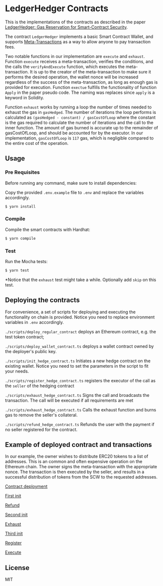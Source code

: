 # LedgerHedger Contracts

This is the implementations of the contracts as described in the paper [LedgerHedger: Gas Reservation for Smart-Contract Security](https://eprint.iacr.org/2022/056.pdf).

The contract `LedgerHedger` implements a basic Smart Contract Wallet, and supports [Meta-Transactions](https://medium.com/@austin_48503/ethereum-meta-transactions-90ccf0859e84) as a way to allow anyone to pay transaction fees.

Two notable functions in our implementation are `execute` and `exhaust`.
Function `execute` receives a meta-transaction, verifies the conditions, and the calls the `verifyAndExecute` function, which executes the meta-transaction.
It is up to the creator of the meta-transaction to make sure it performs the desired operation, the wallet nonce will be increased regardless of the success of the meta-transaction, as long as enough gas is provided for execution.
Function `exectue` fulfills the functionality of function `Apply` in the paper pseudo code. The naming was replaces since `apply` is a keyword in Solidity.

Function `exhaust` works by running a loop the number of times needed to exhaust the gas in `gasHedged`.
The number of iterations the loop performs is calculated as `(gasHedged - constant) / gasCostOfLoop` where the constant is the gas required to calculate the number of iterations and the call to the inner function.
The amount of gas burned is accurate up to the remainder of gasCostOfLoop, and should be accounted for by the executor.
In our implementation, `gasCostOfLoop` is `117` gas, which is negligible compared to the entire cost of the operation.

## Usage

### Pre Requisites

Before running any command, make sure to install dependencies:

Copy the provided `.env.example` file to `.env` and replace the variables accordingly.

```sh
$ yarn install
```

### Compile

Compile the smart contracts with Hardhat:

```sh
$ yarn compile
```

### Test

Run the Mocha tests:

```sh
$ yarn test
```

\*Notice that the `exhaust` test might take a while. Optionally add `skip` on this test.

## Deploying the contracts

For convenience, a set of scripts for deploying and executing the functionality on chain is provided.
Notice you need to replace environment variables in `.env` accordingly.

`./scripts/deploy_regular_contract` deploys an Ethereum contract, e.g. the test token contract;

`./scripts/deploy_wallet_contract.ts` deploys a wallet contract owned by the deployer's public key.

`./scripts/init_hedge_contract.ts` Initiates a new hedge contract on the existing wallet. Notice you need to set the parameters in the script to fit your needs.

`./scripts/register_hedge_contract.ts` registers the executor of the call as the `seller` of the hedging contract

`./scripts/exhaust_hedge_contract.ts` Signs the call and broadcasts the transaction. The call will be executed if all requirements are met

`./scripts/exhaust_hedge_contract.ts` Calls the exhaust function and burns gas to remove the seller's collateral.

`./scripts/refund_hedge_contract.ts` Refunds the user with the payment if no seller registered for the contract.

## Example of deployed contract and transactions

In our example, the owner wishes to distribute ERC20 tokens to a list of addresses.
This is an common and often expensive operation on the Ethereum chain.
The owner signs the meta-transaction with the appropriate nonce.
The transaction is then executed by the seller, and results in a successful distribution of tokens from the SCW to the requested addresses.

[Contract deployment](https://goerli.etherscan.io/tx/0x95523988ef4419c3a921737df140a6fca0c6282767c58e4fe4fdb253d7698b31)

[First init](https://goerli.etherscan.io/tx/0x37d4a7332ad18753277c62b96f9e8b97d2f59c7aa22126dd23fe6825c361743f)

[Refund](https://goerli.etherscan.io/tx/0xe8b69c4ae70f40e72e3a8df353c38e449c176d9a4d7aee86b073e3a3a6a55531)

[Second init](https://goerli.etherscan.io/tx/0xfa4431ed6f747f75ef971083d3a8bddd8926f8f9ea8e604118098c9c57f703b5)

[Exhaust](https://goerli.etherscan.io/tx/0xc482ad2b3bfc1ca64b83e8fcdc29fe82652ef7d839fc24323d035f8aba0b66b0)

[Third init](https://goerli.etherscan.io/tx/0x9fee96dcfedd8f94e5442c1d8d50c92e40bcfbf27ae512f9e2e3b01e670b005f)

[Register](https://goerli.etherscan.io/tx/0xb0f3cd808d5ad637b94541f3519614dc444d2c76eaf60e4917f32bfc57df6eb9)

[Execute](https://goerli.etherscan.io/tx/0xfacb062758d24a2266b3e6d989ffe430202fdc2f23f4f73a585945e132fe0d7b)

## License

MIT
